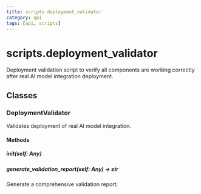 ```yaml
---
title: scripts.deployment_validator
category: api
tags: [api, scripts]
---
```


# scripts.deployment_validator

Deployment validation script to verify all components are working correctly
after real AI model integration deployment.

## Classes

### DeploymentValidator

Validates deployment of real AI model integration.

#### Methods

##### __init__(self: Any)



##### generate_validation_report(self: Any) -> str

Generate a comprehensive validation report.

